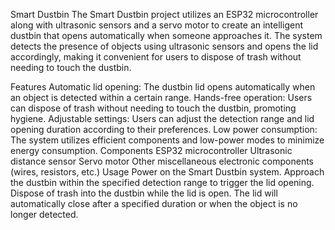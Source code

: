 Smart Dustbin
The Smart Dustbin project utilizes an ESP32 microcontroller along with ultrasonic sensors and a servo motor to create an intelligent dustbin that opens automatically when someone approaches it. The system detects the presence of objects using ultrasonic sensors and opens the lid accordingly, making it convenient for users to dispose of trash without needing to touch the dustbin.

Features
Automatic lid opening: The dustbin lid opens automatically when an object is detected within a certain range.
Hands-free operation: Users can dispose of trash without needing to touch the dustbin, promoting hygiene.
Adjustable settings: Users can adjust the detection range and lid opening duration according to their preferences.
Low power consumption: The system utilizes efficient components and low-power modes to minimize energy consumption.
Components
ESP32 microcontroller
Ultrasonic distance sensor
Servo motor
Other miscellaneous electronic components (wires, resistors, etc.)
Usage
Power on the Smart Dustbin system.
Approach the dustbin within the specified detection range to trigger the lid opening.
Dispose of trash into the dustbin while the lid is open.
The lid will automatically close after a specified duration or when the object is no longer detected.
